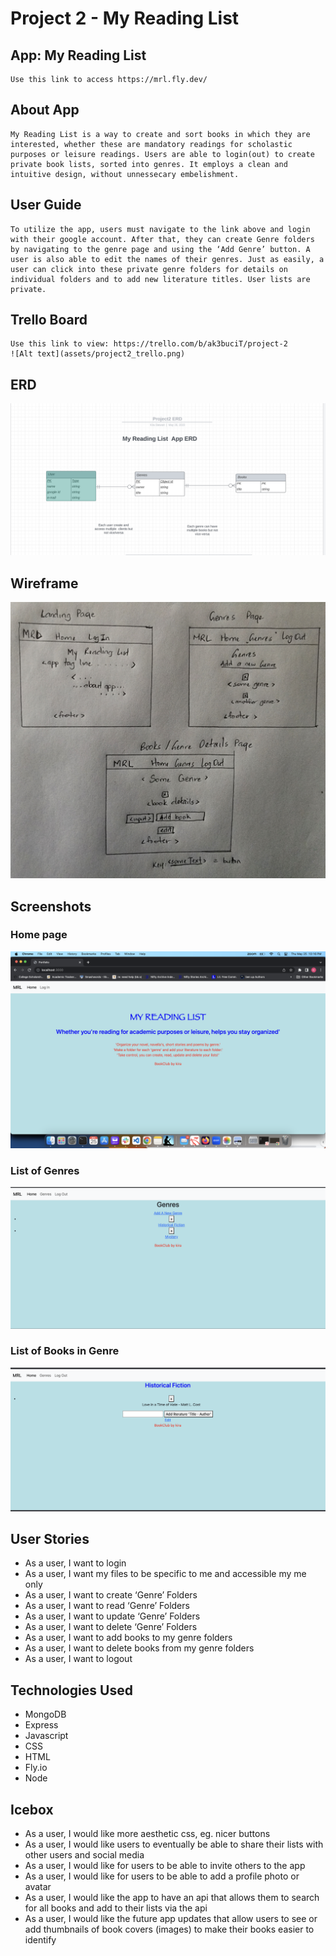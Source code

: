 # Project 2 - My Reading List

## App: My Reading List		
    Use this link to access https://mrl.fly.dev/

## About App
    My Reading List is a way to create and sort books in which they are interested, whether these are mandatory readings for scholastic purposes or leisure readings. Users are able to login(out) to create private book lists, sorted into genres. It employs a clean and intuitive design, without unnessecary embelishment.

## User Guide
    To utilize the app, users must navigate to the link above and login with their google account. After that, they can create Genre folders by navigating to the genre page and using the ‘Add Genre’ button. A user is also able to edit the names of their genres. Just as easily, a user can click into these private genre folders for details on individual folders and to add new literature titles. User lists are private.

## Trello Board
    Use this link to view: https://trello.com/b/ak3buciT/project-2
    ![Alt text](assets/project2_trello.png)

## ERD
![Alt text](assets/project2_ERD.png)

## Wireframe
![Alt text](assets/project2_wireframe.jpg)

## Screenshots

### Home page
![Alt text](assets/Homepage.png)

### List of Genres
![Alt text](assets/genre_page.png)

### List of Books in Genre
![Alt text](assets/book-genre_details_page.png)

## User Stories
- As a user, I want to login
- As a user, I want my files to be specific to me and accessible my me only
- As a user, I want to create ‘Genre’ Folders
- As a user, I want to read ‘Genre’ Folders
- As a user, I want to update ‘Genre’ Folders
- As a user, I want to delete ‘Genre’ Folders
- As a user, I want to add books to my genre folders
- As a user, I want to delete books from my genre folders
- As a user, I want to logout

## Technologies Used
- MongoDB
- Express
- Javascript
- CSS
- HTML
- Fly.io
- Node

## Icebox
- As a user, I would like more aesthetic css, eg. nicer buttons
- As a user, I would like users to eventually be able to share their lists with other users and social media
- As a user, I would like for users to be able to invite others to the app
- As a user, I would like for users to be able to add a profile photo or avatar
- As a user, I would like the app to have an api that allows them to search for all books and add to their lists via the api
- As a user, I would like the future app updates that allow users to see or add thumbnails of book covers (images) to make their books easier to identify

